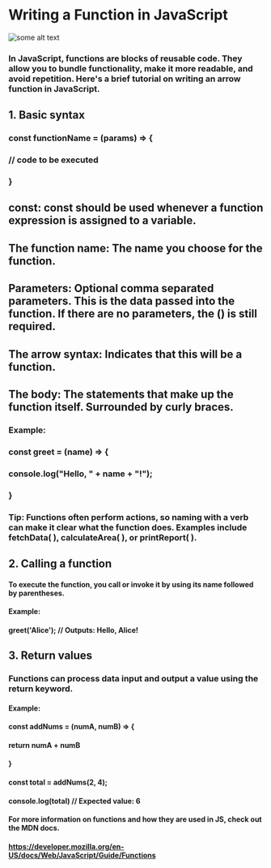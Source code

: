 # Writing a Function in JavaScript
![some alt text](https://www.mooc.org/hubfs/what-computer-programming-jobs-offer-remote-work-jpg.jpeg)


### In JavaScript, functions are blocks of reusable code. They allow you to bundle functionality, make it more readable, and avoid repetition. Here's a brief tutorial on writing an arrow function in JavaScript.

## **1. Basic syntax**

### const functionName = (params) => {
 ### // code to be executed
### }

 ## **const:** const should be used whenever a function expression is assigned to a variable.
## The function name: The name you choose for the function.
## **Parameters:** Optional comma separated parameters. This is the data passed into the function. If there are no parameters, the () is still required.
## **The arrow syntax:** Indicates that this will be a function.
## **The body:** The statements that make up the function itself. Surrounded by curly braces.

### Example:

### const greet = (name) => {
 ### console.log("Hello, " + name + "!");
### }

### Tip: Functions often perform actions, so naming with a verb can make it clear what the function does. Examples include fetchData( ), calculateArea( ), or printReport( ). 

## **2. Calling a function**

#### To execute the function, you call or invoke it by using its name followed by parentheses.

#### Example:

#### greet('Alice'); // Outputs: Hello, Alice!

## **3. Return values**

### Functions can process data input and output a value using the return keyword.

#### Example: 

#### const addNums = (numA, numB) => {
####  return numA + numB
#### }

#### const total = addNums(2, 4);

#### console.log(total) // Expected value: 6

#### For more information on functions and how they are used in JS, check out the MDN docs. 
#### https://developer.mozilla.org/en-US/docs/Web/JavaScript/Guide/Functions
